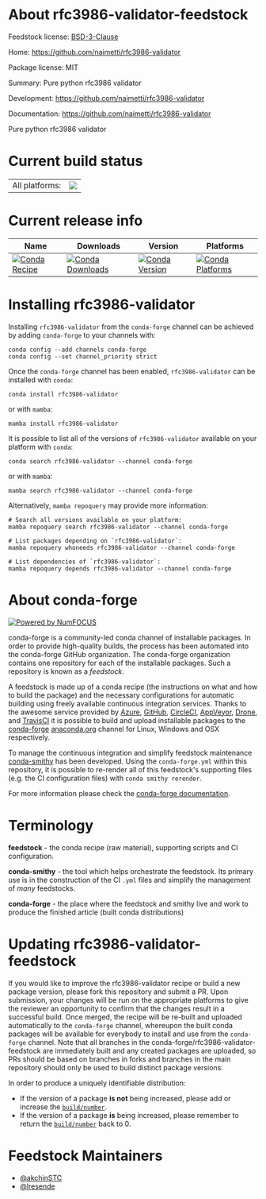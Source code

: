 About rfc3986-validator-feedstock
=================================

Feedstock license: [BSD-3-Clause](https://github.com/conda-forge/rfc3986-validator-feedstock/blob/main/LICENSE.txt)

Home: https://github.com/naimetti/rfc3986-validator

Package license: MIT

Summary: Pure python rfc3986 validator

Development: https://github.com/naimetti/rfc3986-validator

Documentation: https://github.com/naimetti/rfc3986-validator

Pure python rfc3986 validator


Current build status
====================


<table><tr><td>All platforms:</td>
    <td>
      <a href="https://dev.azure.com/conda-forge/feedstock-builds/_build/latest?definitionId=10531&branchName=main">
        <img src="https://dev.azure.com/conda-forge/feedstock-builds/_apis/build/status/rfc3986-validator-feedstock?branchName=main">
      </a>
    </td>
  </tr>
</table>

Current release info
====================

| Name | Downloads | Version | Platforms |
| --- | --- | --- | --- |
| [![Conda Recipe](https://img.shields.io/badge/recipe-rfc3986--validator-green.svg)](https://anaconda.org/conda-forge/rfc3986-validator) | [![Conda Downloads](https://img.shields.io/conda/dn/conda-forge/rfc3986-validator.svg)](https://anaconda.org/conda-forge/rfc3986-validator) | [![Conda Version](https://img.shields.io/conda/vn/conda-forge/rfc3986-validator.svg)](https://anaconda.org/conda-forge/rfc3986-validator) | [![Conda Platforms](https://img.shields.io/conda/pn/conda-forge/rfc3986-validator.svg)](https://anaconda.org/conda-forge/rfc3986-validator) |

Installing rfc3986-validator
============================

Installing `rfc3986-validator` from the `conda-forge` channel can be achieved by adding `conda-forge` to your channels with:

```
conda config --add channels conda-forge
conda config --set channel_priority strict
```

Once the `conda-forge` channel has been enabled, `rfc3986-validator` can be installed with `conda`:

```
conda install rfc3986-validator
```

or with `mamba`:

```
mamba install rfc3986-validator
```

It is possible to list all of the versions of `rfc3986-validator` available on your platform with `conda`:

```
conda search rfc3986-validator --channel conda-forge
```

or with `mamba`:

```
mamba search rfc3986-validator --channel conda-forge
```

Alternatively, `mamba repoquery` may provide more information:

```
# Search all versions available on your platform:
mamba repoquery search rfc3986-validator --channel conda-forge

# List packages depending on `rfc3986-validator`:
mamba repoquery whoneeds rfc3986-validator --channel conda-forge

# List dependencies of `rfc3986-validator`:
mamba repoquery depends rfc3986-validator --channel conda-forge
```


About conda-forge
=================

[![Powered by
NumFOCUS](https://img.shields.io/badge/powered%20by-NumFOCUS-orange.svg?style=flat&colorA=E1523D&colorB=007D8A)](https://numfocus.org)

conda-forge is a community-led conda channel of installable packages.
In order to provide high-quality builds, the process has been automated into the
conda-forge GitHub organization. The conda-forge organization contains one repository
for each of the installable packages. Such a repository is known as a *feedstock*.

A feedstock is made up of a conda recipe (the instructions on what and how to build
the package) and the necessary configurations for automatic building using freely
available continuous integration services. Thanks to the awesome service provided by
[Azure](https://azure.microsoft.com/en-us/services/devops/), [GitHub](https://github.com/),
[CircleCI](https://circleci.com/), [AppVeyor](https://www.appveyor.com/),
[Drone](https://cloud.drone.io/welcome), and [TravisCI](https://travis-ci.com/)
it is possible to build and upload installable packages to the
[conda-forge](https://anaconda.org/conda-forge) [anaconda.org](https://anaconda.org/)
channel for Linux, Windows and OSX respectively.

To manage the continuous integration and simplify feedstock maintenance
[conda-smithy](https://github.com/conda-forge/conda-smithy) has been developed.
Using the ``conda-forge.yml`` within this repository, it is possible to re-render all of
this feedstock's supporting files (e.g. the CI configuration files) with ``conda smithy rerender``.

For more information please check the [conda-forge documentation](https://conda-forge.org/docs/).

Terminology
===========

**feedstock** - the conda recipe (raw material), supporting scripts and CI configuration.

**conda-smithy** - the tool which helps orchestrate the feedstock.
                   Its primary use is in the construction of the CI ``.yml`` files
                   and simplify the management of *many* feedstocks.

**conda-forge** - the place where the feedstock and smithy live and work to
                  produce the finished article (built conda distributions)


Updating rfc3986-validator-feedstock
====================================

If you would like to improve the rfc3986-validator recipe or build a new
package version, please fork this repository and submit a PR. Upon submission,
your changes will be run on the appropriate platforms to give the reviewer an
opportunity to confirm that the changes result in a successful build. Once
merged, the recipe will be re-built and uploaded automatically to the
`conda-forge` channel, whereupon the built conda packages will be available for
everybody to install and use from the `conda-forge` channel.
Note that all branches in the conda-forge/rfc3986-validator-feedstock are
immediately built and any created packages are uploaded, so PRs should be based
on branches in forks and branches in the main repository should only be used to
build distinct package versions.

In order to produce a uniquely identifiable distribution:
 * If the version of a package **is not** being increased, please add or increase
   the [``build/number``](https://docs.conda.io/projects/conda-build/en/latest/resources/define-metadata.html#build-number-and-string).
 * If the version of a package **is** being increased, please remember to return
   the [``build/number``](https://docs.conda.io/projects/conda-build/en/latest/resources/define-metadata.html#build-number-and-string)
   back to 0.

Feedstock Maintainers
=====================

* [@akchinSTC](https://github.com/akchinSTC/)
* [@lresende](https://github.com/lresende/)

